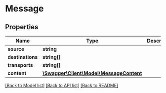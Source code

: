 # Message

## Properties
Name | Type | Description | Notes
------------ | ------------- | ------------- | -------------
**source** | **string** |  | 
**destinations** | **string[]** |  | 
**transports** | **string[]** |  | [optional] 
**content** | [**\Swagger\Client\Model\MessageContent**](MessageContent.md) |  | [optional] 

[[Back to Model list]](../README.md#documentation-for-models) [[Back to API list]](../README.md#documentation-for-api-endpoints) [[Back to README]](../README.md)


